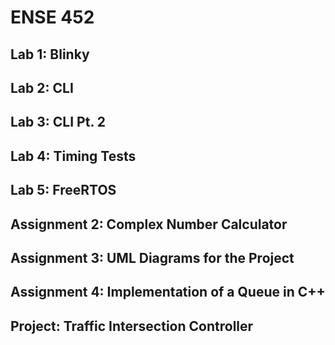 # ENSE 452
## Lab 1: Blinky
## Lab 2: CLI
## Lab 3: CLI Pt. 2
## Lab 4: Timing Tests
## Lab 5: FreeRTOS
## Assignment 2: Complex Number Calculator
## Assignment 3: UML Diagrams for the Project
## Assignment 4: Implementation of a Queue in C++
## Project: Traffic Intersection Controller

